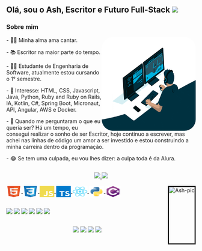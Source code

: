 ## Olá, sou o Ash, Escritor e Futuro Full-Stack <img src="https://raw.githubusercontent.com/iampavangandhi/iampavangandhi/master/gifs/Hi.gif" width="30px"></h2>  

### Sobre mim
<div style="display: inline_block"  >
<img align="right" width="250" height="250" style="border-radius:30px;" src="programacao1.gif??raw=true"/>
<p> - 🎵🎶 Minha alma ama cantar.</p>  
<p> - 📚 Escritor na maior parte do tempo. </p>
<p> - 👨‍🎓 Estudante de Engenharia de Software, atualmente estou cursando o 1° semestre.</p>
<p> - 🎯 Interesse: HTML, CSS, Javascript, Java, Python, Ruby and Ruby on Rails, IA, Kotlin, C#, Spring Boot, Micronaut, API, Angular, AWS e Docker.</p>
<p> - 📖 Quando me perguntaram o que eu queria ser? Há um tempo, eu consegui realizar o sonho de ser Escritor, hoje continuo a escrever, mas achei nas linhas de código um amor a ser investido e estou construindo a minha carreira dentro da programação.</p>
<p> - 😂 Se tem uma culpada, eu vou lhes dizer: a culpa toda é da Alura.</p>  
  
</div>

##
<div align = "center">
  <a href="https://github.com/AshOrlowska">
  <img height = "180em" src = "https://github-readme-stats.vercel.app/api?username=ashorlowska&show_icons=true&theme=dracula&include_all_commits=true&count_private=true" />
  <img height = "180em" src = "https://github-readme-stats.vercel.app/api/top-langs/?username=ashorlowska&layout=compact&langs_count=7&theme=dracula" />
</div>
<div style = "display: inline_block"> <br>
  <img align = "center" alt = "Ash-HTML" height = "30" width = "40" src = "https://raw.githubusercontent.com/devicons/devicon/master/icons/html5/html5-original.svg ">
  <img align = "center" alt = "Ash-CSS" height = "30" width = "40" src = "https://raw.githubusercontent.com/devicons/devicon/master/icons/css3/css3-original.svg ">
  <img align = "center" alt = "Ash-Js" height = "30" width = "40" src = "https://raw.githubusercontent.com/devicons/devicon/master/icons/javascript/javascript-plain.svg ">
  <img align = "center" alt = "Ash-Ts" height = "30" width = "40" src = "https://raw.githubusercontent.com/devicons/devicon/master/icons/typescript/typescript-plain.svg ">
  <img align = "center" alt = "Ash-React" height = "30" width = "40" src = "https://raw.githubusercontent.com/devicons/devicon/master/icons/react/react-original.svg ">
  <img align = "center" alt = "Ash-Python" height = "30" width = "40" src = "https://raw.githubusercontent.com/devicons/devicon/master/icons/python/python-original.svg ">
  <img align = "center" alt = "Ash-Csharp" height = "30" width = "40" src = "https://raw.githubusercontent.com/devicons/devicon/master/icons/csharp/csharp-original.svg ">
  <img align = "right" alt = "Ash-pic" height = "150" border= "3px;" src = "https://avatars.githubusercontent.com/u/81665287?v=4">
</div>
  
  ##
 
<div> 
  <a href="https://www.youtube.com/channel/UCFHAAeC6J7poqqa3RvBsuIA" target="_blank"><img src="https://img.shields.io/badge/YouTube-FF0000?style=for-the-badge&logo=youtube&logoColor=white" target="_blank"></a>
  <a href="https://instagram.com/ashorlowska" target="_blank"> <img src="https://img.shields.io/badge/-Instagram-%23E4405F?style=for-the-badge&logo=instagram&logoColor=white" target="_blank"></a>
 	<a href="https://www.twitch.tv/ashorlowska" target="_blank"> <img src="https://img.shields.io/badge/Twitch-9146FF?style=for-the-badge&logo=twitch&logoColor=white" target="_blank"></a>
 <a href="https://discord.gg/FmNZrduamU" target="_blank"> <img src = "https://img.shields.io/badge/Discord-7289DA?style=for-the-badge&logo=discord&logoColor=white "        target= "_blank "></a> 
  <a href = "mailto:ashorlowska.engsoftware @gmail.com" tagert="_blank"> <img src = "https://img.shields.io/badge/-Gmail-%23333?style=for-the-badge&logo=gmail&logoColor=white" target = "_ blank"></a>
  <a href="https://www.linkedin.com/in/ashorlowska/" target="_blank"> <img src="https://img.shields.io/badge/-LinkedIn-%230077B5?style=for-the-badge&logo=linkedin&logoColor=white" target="_blank"></a> 
 </div>
    
##
    
    
 <div align="center" style = "display: inline_block">
   <a href="https://loja.uiclap.com/titulo/ua654/" target="_blank"> <img src="http://storage.googleapis.com/images.uiclap.com/capa/ua654.jpg" style={height="200", width="200"} target="_blank"/></a>
   <a href="https://loja.uiclap.com/titulo/ua1311/"  target="_blank"> <img src="http://storage.googleapis.com/images.uiclap.com/capa/ua1311.jpg" style={height="200", width="200"} target="_blank" /></a>
   <a href="https://loja.uiclap.com/titulo/ua2655/"  target="_blank"> <img src="http://storage.googleapis.com/images.uiclap.com/capa/ua2655.jpg" style={height="190", width="190"} target="_blank"/></a>
   <a href="https://loja.uiclap.com/titulo/ua3655/"  target="_blank"> <img src="http://storage.googleapis.com/images.uiclap.com/capa/ua3655.jpg" style={height="190", width="190"} target="_blank"/></a>
    </div>
    
##
    
   
